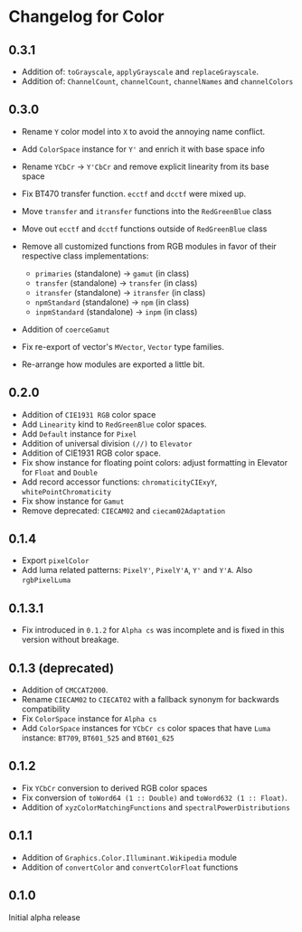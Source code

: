 # Changelog for Color

## 0.3.1

* Addition of: `toGrayscale`, `applyGrayscale` and `replaceGrayscale`.
* Addition of: `ChannelCount`, `channelCount`, `channelNames` and `channelColors`

## 0.3.0

* Rename `Y` color model into `X` to avoid the annoying name conflict.
* Add `ColorSpace` instance for `Y'` and enrich it with base space info
* Rename `YCbCr` -> `Y'CbCr` and remove explicit linearity from its base space
* Fix BT470 transfer function. `ecctf` and `dcctf` were mixed up.
* Move `transfer` and `itransfer` functions into the `RedGreenBlue` class
* Move out `ecctf` and `dcctf` functions outside of `RedGreenBlue` class
* Remove all customized functions from RGB modules in favor of their respective class
  implementations:

  * `primaries` (standalone) -> `gamut` (in class)
  * `transfer` (standalone) -> `transfer` (in class)
  * `itransfer` (standalone) -> `itransfer` (in class)
  * `npmStandard` (standalone) -> `npm` (in class)
  * `inpmStandard` (standalone) -> `inpm` (in class)

* Addition of `coerceGamut`
* Fix re-export of vector's `MVector`, `Vector` type families.
* Re-arrange how modules are exported a little bit.

## 0.2.0

* Addition of `CIE1931 RGB` color space
* Add `Linearity` kind to `RedGreenBlue` color spaces.
* Add `Default` instance for `Pixel`
* Addition of universal division `(//)` to `Elevator`
* Addition of CIE1931 RGB color space.
* Fix show instance for floating point colors: adjust formatting in Elevator for `Float` and `Double`
* Add record accessor functions: `chromaticityCIExyY`, `whitePointChromaticity`
* Fix show instance for `Gamut`
* Remove deprecated: `CIECAM02` and `ciecam02Adaptation`

## 0.1.4

* Export `pixelColor`
* Add luma related patterns: `PixelY'`, `PixelY'A`, `Y'` and `Y'A`. Also `rgbPixelLuma`

## 0.1.3.1

* Fix introduced in `0.1.2` for `Alpha cs` was incomplete and is fixed in this version
  without breakage.

## 0.1.3 (deprecated)

* Addition of `CMCCAT2000`.
* Rename `CIECAM02` to `CIECAT02` with a fallback synonym for backwards compatibility
* Fix `ColorSpace` instance for `Alpha cs`
* Add `ColorSpace` instances for `YCbCr cs` color spaces that have `Luma` instance:
  `BT709`, `BT601_525` and `BT601_625`

## 0.1.2

* Fix `YCbCr` conversion to derived RGB color spaces
* Fix conversion of `toWord64 (1 :: Double)` and `toWord632 (1 :: Float)`.
* Addition of `xyzColorMatchingFunctions` and `spectralPowerDistributions`

## 0.1.1

* Addition of `Graphics.Color.Illuminant.Wikipedia` module
* Addition of `convertColor` and `convertColorFloat` functions

## 0.1.0

Initial alpha release
